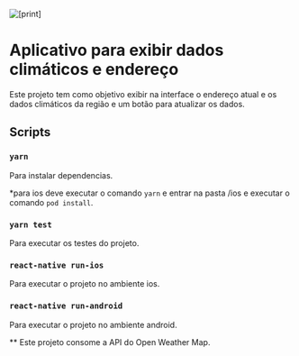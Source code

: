 ![[print]](https://github.com/siomar/weather/blob/main/screen.png?raw=true)

# Aplicativo para exibir dados climáticos e endereço


Este projeto tem como objetivo exibir na interface o endereço atual e os dados climáticos da região e um botão para atualizar os dados.

##  Scripts


###  `yarn`

Para instalar dependencias.

*para ios deve executar o comando `yarn` e entrar na pasta /ios e executar o comando `pod install`.

###  `yarn test`

Para executar os testes do projeto.

###  `react-native run-ios`

Para executar o projeto no ambiente ios.

###  `react-native run-android`

Para executar o projeto no ambiente android.

** Este projeto consome a API do Open Weather Map.